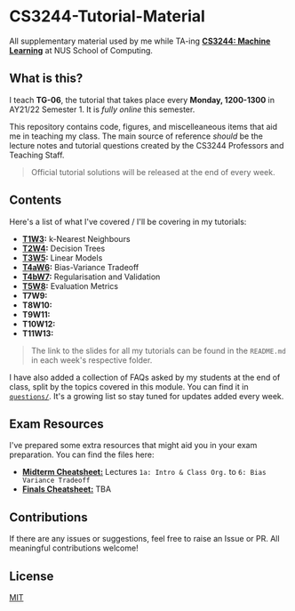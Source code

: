 # CS3244-Tutorial-Material
All supplementary material used by me while TA-ing **[CS3244: Machine Learning](https://nusmods.com/modules/CS3244/machine-learning)** at NUS School of Computing.

## What is this?
I teach **TG-06**, the tutorial that takes place every **Monday, 1200-1300** in AY21/22 Semester 1. It is *fully online* this semester.

This repository contains code, figures, and miscelleaneous items that aid me in teaching my class. The main source of reference *should* be the lecture notes and tutorial questions created by the CS3244 Professors and Teaching Staff. 

> Official tutorial solutions will be released at the end of every week.

## Contents

Here's a list of what I've covered / I'll be covering in my tutorials:

- **[T1W3](https://github.com/rish-16/CS3244-Tutorial-Material/tree/main/T1W3):** k-Nearest Neighbours
- **[T2W4](https://github.com/rish-16/CS3244-Tutorial-Material/tree/main/T2W4):** Decision Trees
- **[T3W5](https://github.com/rish-16/CS3244-Tutorial-Material/tree/main/T3W5):** Linear Models
- **[T4aW6](https://github.com/rish-16/CS3244-Tutorial-Material/tree/main/T4aW6):** Bias-Variance Tradeoff
- **[T4bW7](https://github.com/rish-16/CS3244-Tutorial-Material/tree/main/T4bW7):** Regularisation and Validation
- **[T5W8](https://github.com/rish-16/CS3244-Tutorial-Material/tree/main/T5W8):** Evaluation Metrics
- **T7W9:**
- **T8W10:**
- **T9W11:**
- **T10W12:**
- **T11W13:**

> The link to the slides for all my tutorials can be found in the `README.md` in each week's respective folder.

I have also added a collection of FAQs asked by my students at the end of class, split by the topics covered in this module. You can find it in [`questions/`](https://github.com/rish-16/CS3244-Tutorial-Material/tree/main/questions). It's a growing list so stay tuned for updates added every week.

## Exam Resources
I've prepared some extra resources that might aid you in your exam preparation. You can find the files here:

- [**Midterm Cheatsheet:**](https://github.com/rish-16/CS3244-Tutorial-Material/blob/main/misc/CS3244_Midterm_Cheatsheet.pdf) Lectures `1a: Intro & Class Org.` to `6: Bias Variance Tradeoff`
- [**Finals Cheatsheet:**]() TBA

## Contributions
If there are any issues or suggestions, feel free to raise an Issue or PR. All meaningful contributions welcome!

## License
[MIT](https://github.com/rish-16/CS3244-Tutorial-Material/blob/main/LICENSE)
